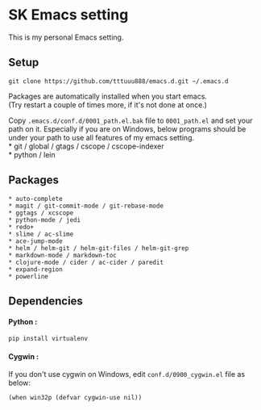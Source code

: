 # SK Emacs setting #
This is my personal Emacs setting.  

## Setup ##
    git clone https://github.com/tttuuu888/emacs.d.git ~/.emacs.d
Packages are automatically installed when you start emacs.  
(Try restart a couple of times more, if it's not done at once.)  
  
Copy `.emacs.d/conf.d/0001_path.el.bak` file to `0001_path.el` and set your path on it.
Especially if you are on Windows, below programs should be under your path to use all features of my emacs setting.  
    * git / global / gtags / cscope / cscope-indexer  
    * python / lein  

## Packages ##
    * auto-complete  
    * magit / git-commit-mode / git-rebase-mode  
    * ggtags / xcscope  
    * python-mode / jedi  
    * redo+  
    * slime / ac-slime  
    * ace-jump-mode  
    * helm / helm-git / helm-git-files / helm-git-grep  
    * markdown-mode / markdown-toc  
    * clojure-mode / cider / ac-cider / paredit  
    * expand-region  
    * powerline  

## Dependencies ##

#### Python : ####
    pip install virtualenv

#### Cygwin : ####
If you don't use cygwin on Windows, edit `conf.d/0900_cygwin.el` file as below:  

    (when win32p (defvar cygwin-use nil))
